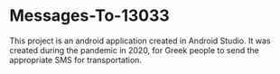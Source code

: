 # Messages-To-13033
This project is an android application created in Android Studio. It was created during the pandemic in 2020, for Greek people to send the appropriate SMS for transportation. 
